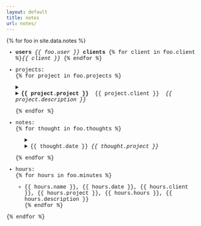 ```yaml
---
layout: default
title: notes
url: notes/
---
```

{% for foo in site.data.notes %}  
<div style="font-family: courier new">
  
- **users** *{{ foo.user }}* **clients** {% for client in foo.client %}*{{ client }}* {% endfor %}       
  
- projects:   
  {% for project in foo.projects %}  

    <details>     
      <summary>  
        <li>
          <strong>{{ project.project }}</strong>
          &nbsp;{{ project.client }}&nbsp;
          <em>{{ project.description }}</em>
        </li>      
      </summary>   
      <ul>
        {% for todo in project.todo %}  
        <li>° {{ todo }}</li>  
        {% endfor %}     
      </ul>  
    </details>  
  
  {% endfor %}   
  
- notes:      
  {% for thought in foo.thoughts %}  
  
  <ul>
    <details>  
      <summary>  
        <li>{{ thought.date }}&nbsp;<em>{{ thought.project }}</em></li>  
      </summary>
      
      {{ thought.note }}    
      
    </details>    
  </ul>
  
  {% endfor %}    
    
- hours:    
  {% for hours in foo.minutes %}    
  - {{ hours.name }}, {{ hours.date }}, {{ hours.client }}, {{ hours.project }}, {{ hours.hours }}, {{ hours.description }}  
  {% endfor %}   
      
{% endfor %}  
</div>
